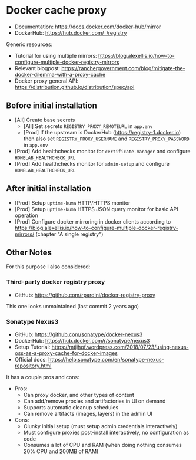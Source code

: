 # Docker cache proxy

- Documentation: <https://docs.docker.com/docker-hub/mirror>
- DockerHub: <https://hub.docker.com/_/registry>

Generic resources:

- Tutorial for using multiple mirrors: <https://blog.alexellis.io/how-to-configure-multiple-docker-registry-mirrors>
- Relevant blogpost: <https://ranchergovernment.com/blog/mitigate-the-docker-dilemma-with-a-proxy-cache>
- <!-- textlint-disable -->
  Docker proxy general API: <https://distribution.github.io/distribution/spec/api>
  <!-- textlint-enable -->

## Before initial installation

- \[All\] Create base secrets
    - \[All\] Set secrets `REGISTRY_PROXY_REMOTEURL` in `app.env`
    - \[Prod\] If the upstream is DockerHub (<https://registry-1.docker.io>) then also set `REGISTRY_PROXY_USERNAME` and `REGISTRY_PROXY_PASSWORD` in `app.env`
- \[Prod\] Add healthchecks monitor for `certificate-manager` and configure `HOMELAB_HEALTHCHECK_URL`
- \[Prod\] Add healthchecks monitor for `admin-setup` and configure `HOMELAB_HEALTHCHECK_URL`

## After initial installation

- \[Prod\] Setup `uptime-kuma` HTTP/HTTPS monitor
- \[Prod\] Setup `uptime-kuma` HTTPS JSON query monitor for basic API operation
- \[Prod\] Configure docker mirroring in docker clients according to <https://blog.alexellis.io/how-to-configure-multiple-docker-registry-mirrors/> (chapter "A single registry")

## Other Notes

For this purpose I also considered:

### Third-party docker registry proxy

- GitHub: <https://github.com/rpardini/docker-registry-proxy>

This one looks unmaintained (last commit 2 years ago)

### Sonatype Nexus3

- GitHub: <https://github.com/sonatype/docker-nexus3>
- DockerHub: <https://hub.docker.com/r/sonatype/nexus3>
- Setup Tutorial: <https://mtijhof.wordpress.com/2018/07/23/using-nexus-oss-as-a-proxy-cache-for-docker-images>
- Official docs: <https://help.sonatype.com/en/sonatype-nexus-repository.html>

It has a couple pros and cons:

- Pros:
    - Can proxy docker, and other types of content
    - Can add/remove proxies and artifactories in UI on demand
    - Supports automatic cleanup schedules
    - Can remove artifacts (images, layers) in the admin UI
- Cons:
    - Clunky initial setup (must setup admin credentials interactively)
    - Must configure proxies post-install interactively, no configuration as code
    - Consumes a lot of CPU and RAM (when doing nothing consumes 20% CPU and 200MB of RAM)
